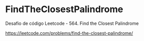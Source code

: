 # FindTheClosestPalindrome
Desafio de código Leetcode - 564. Find the Closest Palindrome

https://leetcode.com/problems/find-the-closest-palindrome/
